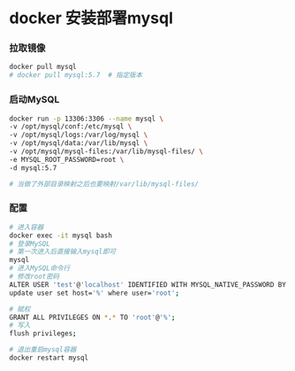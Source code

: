# docker 安装部署mysql

### 拉取镜像

```sh
docker pull mysql
# docker pull mysql:5.7  # 指定版本
```

### 启动MySQL

```sh
docker run -p 13306:3306 --name mysql \
-v /opt/mysql/conf:/etc/mysql \
-v /opt/mysql/logs:/var/log/mysql \
-v /opt/mysql/data:/var/lib/mysql \
-v /opt/mysql/mysql-files:/var/lib/mysql-files/ \
-e MYSQL_ROOT_PASSWORD=root \
-d mysql:5.7

# 当做了外部目录映射之后也要映射/var/lib/mysql-files/ 
```

### 配置

```sh
# 进入容器
docker exec -it mysql bash
# 登录MySQL
# 第一次进入后直接输入mysql即可
mysql
# 进入MySQL命令行
# 修改root密码
ALTER USER 'test'@'localhost' IDENTIFIED WITH MYSQL_NATIVE_PASSWORD BY '新密码';
update user set host='%' where user='root';

# 赋权
GRANT ALL PRIVILEGES ON *.* TO 'root'@'%';
# 写入
flush privileges;

# 退出重启mysql容器
docker restart mysql
```









































